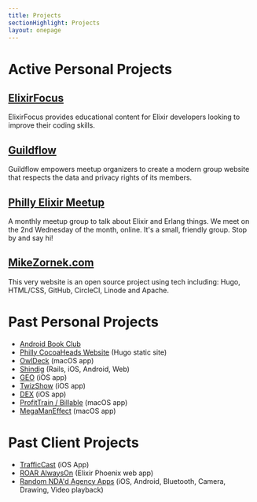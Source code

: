 ```yaml
---
title: Projects
sectionHighlight: Projects
layout: onepage
---
```


# Active Personal Projects

## [ElixirFocus](https://elixirfocus.com)

ElixirFocus provides educational content for Elixir developers looking to improve their coding skills.

## [Guildflow](/projects/guildflow/) 

Guildflow empowers meetup organizers to create a modern group website that respects the data and privacy rights of its members.

## [Philly Elixir Meetup](https://www.meetup.com/Philly-Elixir-Meetup/)

A monthly meetup group to talk about Elixir and Erlang things. We meet on the 2nd Wednesday of the month, online. It's a small, friendly group. Stop by and say hi!

## [MikeZornek.com](/projects/mikezornek-site/) 

This very website is an open source project using tech including: Hugo, HTML/CSS, GitHub, CircleCI, Linode and Apache.

# Past Personal Projects

* [Android Book Club](https://androidbookclub.guildflow.com/)
* [Philly CocoaHeads Website](/projects/philly-cocoaheads/) (Hugo static site)
* [OwlDeck](/projects/owldeck/) (macOS app)
* [Shindig](/projects/shindig/) (Rails, iOS, Android, Web)
* [GEO](/projects/geo/) (iOS app)
* [TwizShow](/projects/twizshow/) (iOS app)
* [DEX](/projects/dex/) (iOS app)
* [ProfitTrain / Billable](/projects/profittrain/) (macOS app)
* [MegaManEffect](/projects/megamaneffect/) (macOS app)

# Past Client Projects

* [TrafficCast](/projects/trafficcast/) (iOS App)
* [ROAR AlwaysOn](/projects/roar/) (Elixir Phoenix web app)
* [Random NDA'd Agency Apps](/projects/agency/) (iOS, Android, Bluetooth, Camera, Drawing, Video playback)

